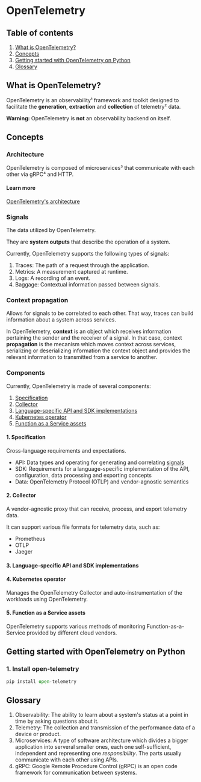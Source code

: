 # OpenTelemetry

## Table of contents
1. [What is OpenTelemetry?](#what-is-opentelemetry)
2. [Concepts](#concepts)
3. [Getting started with OpenTelemetry on Python](#getting-started-with-opentelemetry-on-python)
4. [Glossary](#glossary)

## What is OpenTelemetry?
OpenTelemetry is an observability¹ framework and toolkit designed to facilitate the **generation**, **extraction** and **collection** of telemetry² data.

**Warning:** OpenTelemetry is **not** an observability backend on itself.

## Concepts
### Architecture
OpenTelemetry is composed of microservices³ that communicate with each other via gRPC⁴ and HTTP.

#### Learn more
[OpenTelemetry's architecture](https://opentelemetry.io/docs/demo/architecture/)

### Signals
The data utilized by OpenTelemetry.

They are **system outputs** that describe the operation of a system.

Currently, OpenTelemetry supports the following types of signals:
1. Traces: The path of a request through the application.
2. Metrics: A measurement captured at runtime.
3. Logs: A recording of an event.
4. Baggage: Contextual information passed between signals.

### Context propagation
Allows for signals to be correlated to each other. That way, traces can build information about a system across services.

In OpenTelemetry, **context** is an object which receives information pertaining the sender and the receiver of a signal. In that case, context **propagation** is the mecanism which moves context across services, serializing or deserializing information the context object and provides the relevant information to transmitted from a service to another.

### Components
Currently, OpenTelemetry is made of several components:
1. [Specification](#1-specification)
2. [Collector](#2-collector)
3. [Language-specific API and SDK implementations](#3-language-specific-api-and-sdk-implementations)
4. [Kubernetes operator](#4-kubernetes-operator)
5. [Function as a Service assets](#5-function-as-a-service-assets)

#### 1. Specification
Cross-language requirements and expectations.
+ API: Data types and operating for generating and correlating [signals](#signals)
+ SDK: Requirements for a language-specific implementation of the API, configuration, data processing and exporting concepts
+ Data: OpenTelemetry Protocol (OTLP) and vendor-agnostic semantics

#### 2. Collector
A vendor-agnostic proxy that can receive, process, and export telemetry data.

It can support various file formats for telemetry data, such as:
+ Prometheus
+ OTLP
+ Jaeger

#### 3. Language-specific API and SDK implementations


#### 4. Kubernetes operator
Manages the OpenTelemetry Collector and auto-instrumentation of the workloads using OpenTelemetry.

#### 5. Function as a Service assets
OpenTelemetry supports various methods of monitoring Function-as-a-Service provided by different cloud vendors.

## Getting started with OpenTelemetry on Python
### 1. Install open-telemetry
```python
pip install open-telemetry
```

### 

## Glossary
1. Observability: The ability to learn about a system's status at a point in time by asking questions about it.
2. Telemetry: The collection and transmission of the performance data of a device or product.
3. Microservices: A type of software architecture which divides a bigger application into serveral smaller ones, each one self-sufficient, independent and representing one _responsibility_. The parts usually communicate with each other using APIs. 
4. gRPC: Google Remote Procedure Control (gRPC) is an open code framework for communication between systems.